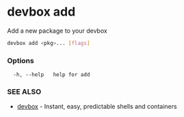 # devbox add

Add a new package to your devbox

```bash
devbox add <pkg>... [flags]
```

### Options

```text
  -h, --help   help for add
```

### SEE ALSO

* [devbox](./devbox.md)	 - Instant, easy, predictable shells and containers

